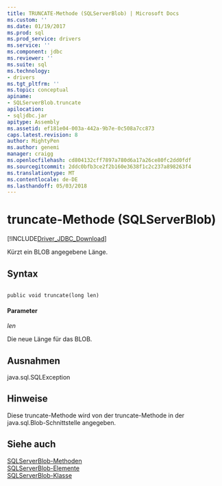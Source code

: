 ```yaml
---
title: TRUNCATE-Methode (SQLServerBlob) | Microsoft Docs
ms.custom: ''
ms.date: 01/19/2017
ms.prod: sql
ms.prod_service: drivers
ms.service: ''
ms.component: jdbc
ms.reviewer: ''
ms.suite: sql
ms.technology:
- drivers
ms.tgt_pltfrm: ''
ms.topic: conceptual
apiname:
- SQLServerBlob.truncate
apilocation:
- sqljdbc.jar
apitype: Assembly
ms.assetid: ef181e04-003a-442a-9b7e-0c508a7cc873
caps.latest.revision: 8
author: MightyPen
ms.author: genemi
manager: craigg
ms.openlocfilehash: cd804132cff7897a780d6a17a26ce80fc2dd0fdf
ms.sourcegitcommit: 2ddc0bfb3ce2f2b160e3638f1c2c237a898263f4
ms.translationtype: MT
ms.contentlocale: de-DE
ms.lasthandoff: 05/03/2018
---
```

# <a name="truncate-method-sqlserverblob"></a>truncate-Methode (SQLServerBlob)
[!INCLUDE[Driver_JDBC_Download](../../../includes/driver_jdbc_download.md)]

  Kürzt ein BLOB angegebene Länge.  
  
## <a name="syntax"></a>Syntax  
  
```  
  
public void truncate(long len)  
```  
  
#### <a name="parameters"></a>Parameter  
 *len*  
  
 Die neue Länge für das BLOB.  
  
## <a name="exceptions"></a>Ausnahmen  
 java.sql.SQLException  
  
## <a name="remarks"></a>Hinweise  
 Diese truncate-Methode wird von der truncate-Methode in der java.sql.Blob-Schnittstelle angegeben.  
  
## <a name="see-also"></a>Siehe auch  
 [SQLServerBlob-Methoden](../../../connect/jdbc/reference/sqlserverblob-methods.md)   
 [SQLServerBlob-Elemente](../../../connect/jdbc/reference/sqlserverblob-members.md)   
 [SQLServerBlob-Klasse](../../../connect/jdbc/reference/sqlserverblob-class.md)  
  
  
